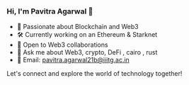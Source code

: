 ### Hi, I'm Pavitra Agarwal 👋

- 🔗 Passionate about Blockchain and Web3
- 🛠️ Currently working on an Ethereum & Starknet 
- 👯 Open to Web3 collaborations
- 💬 Ask me about Web3, crypto, DeFi , cairo , rust 
- 📧 Email: pavitra.agarwal21b@iiitg.ac.in
  

Let's connect and explore the world of technology together!
